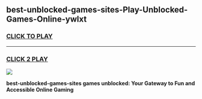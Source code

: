 
## best-unblocked-games-sites-Play-Unblocked-Games-Online-ywlxt
<h3>
<a href="https://premium76.site?title=best-unblocked-games-sites&ref=25A">CLICK TO PLAY</a></h3>
<hr>

<h3>
<a href="https://premium76.site?title=best-unblocked-games-sites&ref=25A">CLICK 2 PLAY</a>
  
</h3>

<a href="https://premium76.site?title=best-unblocked-games-sites&ref=25A"><img src="https://clearcache.store/games.png"></a>


**best-unblocked-games-sites games unblocked: Your Gateway to Fun and Accessible Online Gaming**
